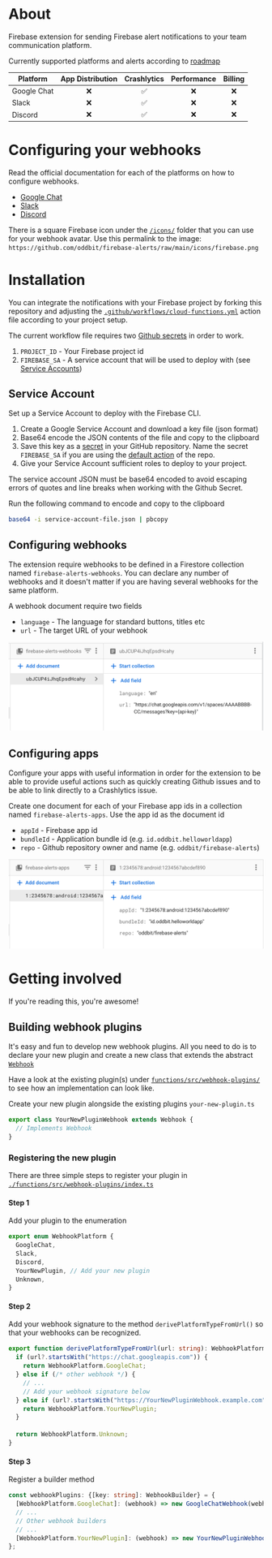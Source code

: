 # About
Firebase extension for sending Firebase alert notifications to your team communication
platform. 

Currently supported platforms and alerts according to [roadmap](https://github.com/oddbit/firebase-alerts/issues?q=is%3Aissue+is%3Aopen+label%3Aenhancement)

| Platform    | App Distribution | Crashlytics | Performance | Billing | 
| ----------- | :--------------: | :---------: | :---------: | :-----: | 
| Google Chat | ❌  | ✅ | ❌ | ❌ |
| Slack       | ❌  | ✅ | ❌ | ❌ |
| Discord     | ❌  | ✅ | ❌ | ❌ |


# Configuring your webhooks
Read the official documentation for each of the platforms on how to configure 
webhooks.

* [Google Chat](https://developers.google.com/hangouts/chat/how-tos/webhooks)
* [Slack](https://slack.com/help/articles/115005265063-Incoming-webhooks-for-Slack)
* [Discord](https://support.discord.com/hc/en-us/articles/228383668-Intro-to-Webhooks)

There is a square Firebase icon under the [`/icons/`](./icons) folder that you 
can use for your webhook avatar. Use this permalink to the image: `https://github.com/oddbit/firebase-alerts/raw/main/icons/firebase.png`


# Installation
You can integrate the notifications with your Firebase project by forking this
repository and adjusting the [`.github/workflows/cloud-functions.yml`](./.github/workflows/cloud-functions.yml)
action file according to your project setup. 

The current workflow file requires two [Github secrets](https://docs.github.com/en/actions/security-guides/encrypted-secrets) 
in order to work.

 1. `PROJECT_ID` - Your Firebase project id
 2. `FIREBASE_SA` - A service account that will be used to deploy with (see [Service Accounts](#service-accounts))


## Service Account
Set up a Service Account to deploy with the Firebase CLI. 

1. Create a Google Service Account and download a key file (json format)
1. Base64 encode the JSON contents of the file and copy to the clipboard
1. Save this key as a [secret](https://docs.github.com/en/actions/security-guides/encrypted-secrets) in your GitHub repository. Name the secret `FIREBASE_SA` if you are using the [default action]((.github/workflows/cloud-functions.yml)) of the repo.
1. Give your Service Account sufficient roles to deploy to your project.

The service account JSON must be base64 encoded to avoid escaping errors of quotes and line breaks when 
working with the Github Secret.

Run the following command to encode and copy to the clipboard

```bash
base64 -i service-account-file.json | pbcopy
```

## Configuring webhooks
The extension require webhooks to be defined in a Firestore collection named
`firebase-alerts-webhooks`. You can declare any number of webhooks and it doesn't 
matter if you are having several webhooks for the same platform.

A webhook document require two fields
 - `language` - The language for standard buttons, titles etc 
 - `url` - The target URL of your webhook

![Webhook Firestore Doc](./doc/images/firestore-doc-webhook.png)


## Configuring apps
Configure your apps with useful information in order for the extension to be 
able to provide useful actions such as quickly creating Github issues and to
be able to link directly to a Crashlytics issue.

Create one document for each of your Firebase app ids in a collection named
`firebase-alerts-apps`. Use the app id as the document id

 - `appId` - Firebase app id 
 - `bundleId` - Application bundle id (e.g. `id.oddbit.helloworldapp`)
 - `repo` - Github repository owner and name (e.g. `oddbit/firebase-alerts`)
 
![Webhook Firestore Doc](./doc/images/firestore-doc-app.png)


# Getting involved
If you're reading this, you're awesome! 

## Building webhook plugins
It's easy and fun to develop new webhook plugins. All you need to do is to 
declare your new plugin and create a new class that extends the abstract 
[`Webhook`](./functions/src/models/webhook.ts)

Have a look at the existing plugin(s) under [`functions/src/webhook-plugins/`](./functions/src/webhook-plugins)
to see how an implementation can look like. 

Create your new plugin alongside the existing plugins `your-new-plugin.ts`

```typescript
export class YourNewPluginWebhook extends Webhook {
  // Implements Webhook
}
```

### Registering the new plugin
There are three simple steps to register your plugin
in [`./functions/src/webhook-plugins/index.ts`](./functions/src/webhook-plugins/index.ts)

#### Step 1
Add your plugin to the enumeration

```typescript
export enum WebhookPlatform {
  GoogleChat,
  Slack,
  Discord,
  YourNewPlugin, // Add your new plugin
  Unknown,
}
```

#### Step 2
Add your webhook signature to the method `derivePlatformTypeFromUrl()` so that 
your webhooks can be recognized.

```typescript
export function derivePlatformTypeFromUrl(url: string): WebhookPlatform {
  if (url?.startsWith("https://chat.googleapis.com")) {
    return WebhookPlatform.GoogleChat;
  } else if (/* other webhook */) {
    // ...
    // Add your webhook signature below
  } else if (url?.startsWith("https://YourNewPluginWebhook.example.com")) {
    return WebhookPlatform.YourNewPlugin;
  }

  return WebhookPlatform.Unknown;
}

```
#### Step 3
Register a builder method

```typescript
const webhookPlugins: {[key: string]: WebhookBuilder} = {
  [WebhookPlatform.GoogleChat]: (webhook) => new GoogleChatWebhook(webhook),
  // ...
  // Other webhook builders 
  // ...
  [WebhookPlatform.YourNewPlugin]: (webhook) => new YourNewPluginWebhook(webhook),
};
```

